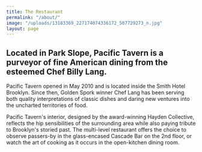 ```yaml
---
title: The Restaurant
permalink: "/about/"
image: "/uploads/13183369_227174074336172_507729273_n.jpg"
layout: page
---
```


## Located in Park Slope, Pacific Tavern is a purveyor of fine American dining from the esteemed Chef Billy Lang.

Pacific Tavern opened in May 2010 and is located inside the Smith Hotel Brooklyn. Since then, Golden Spork winner Chef Lang has been serving both quality interpretations of classic dishes and daring new ventures into the uncharted territories of food.

Pacific Tavern's interior, designed by the award-winning Hayden Collective, reflects the hip sensibilities of the surrounding area while also paying tribute to Brooklyn's storied past. The multi-level restaurant offers the choice to observe passers-by in the glass-encased Cascade Bar on the 2nd floor, or watch the art of cooking as it occurs in the open-kitchen dining room.